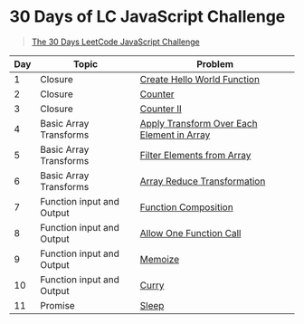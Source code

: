 # 30 Days of LC JavaScript Challenge

> [The 30 Days LeetCode JavaScript Challenge](https://leetcode.com/discuss/study-guide/3458761/)

| Day | Topic                     | Problem                                                                 |
| --- | ------------------------- | ----------------------------------------------------------------------- |
| 1   | Closure                   | [Create Hello World Function](./problems/Day1/README.md)                |
| 2   | Closure                   | [Counter](./problems/Day2/README.md)                                    |
| 3   | Closure                   | [Counter II](./problems/Day3/README.md)                                 |
| 4   | Basic Array Transforms    | [Apply Transform Over Each Element in Array](./problems/Day4/README.md) |
| 5   | Basic Array Transforms    | [Filter Elements from Array](./problems/Day5/README.md)                 |
| 6   | Basic Array Transforms    | [Array Reduce Transformation](./problems/Day6/README.md)                |
| 7   | Function input and Output | [Function Composition](./problems/Day7/README.md)                       |
| 8   | Function input and Output | [Allow One Function Call](./problems/Day8/README.md)                    |
| 9   | Function input and Output | [Memoize](./problems/Day9/README.md)                                    |
| 10  | Function input and Output | [Curry](./problems/Day10/README.md)                                     |
| 11  | Promise                   | [Sleep](./problems/Day11/README.md)                                     |
